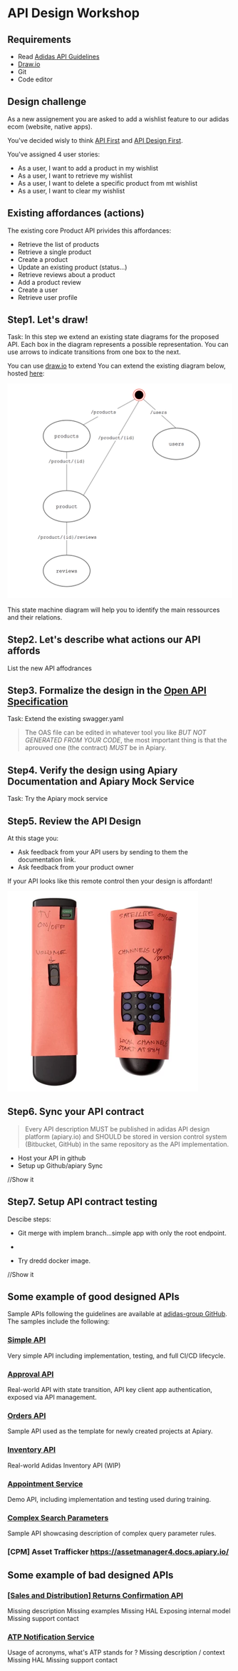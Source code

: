 # API Design Workshop


## Requirements

- Read [Adidas API Guidelines](https://adidas-group.gitbooks.io/api-guidelines/content/)
- [Draw.io](https://www.draw.io/)
- Git
- Code editor


## Design challenge

As a new assignement you are asked to add a wishlist feature to our adidas ecom (website, native apps). 

You've decided wisly to think [API First](https://adidas-group.gitbooks.io/api-guidelines/content/core-principles/api-first.html) and [API Design First](https://adidas-group.gitbooks.io/api-guidelines/content/core-principles/design-maturity.html).

You've assigned 4 user stories:

- As a user, I want to add a product in my wishlist
- As a user, I want to retrieve my wishlist
- As a user, I want to delete a specific product from mt wishlist
- As a user, I want to clear my wishlist


## Existing affordances (actions)

The existing core Product API privides this affordances:  

- Retrieve the list of products
- Retrieve a single product
- Create a product
- Update an existing product (status...)
- Retrieve reviews about a product
- Add a product review
- Create a user
- Retrieve user profile


## Step1. Let's draw!

Task: In this step we extend an existing state diagrams for the proposed API. Each box in the diagram represents a possible representation. You can use arrows to indicate transitions from one box to the next.



You can use [draw.io](draw.io) to extend 
You can extend the existing diagram below, hosted [here](./product_draw.xml): 

![Product API](./product_draw.png)

This state machine diagram will help you to identify the main ressources and their relations.


## Step2. Let's describe what actions our API affords

List the new API affodrances


## Step3. Formalize the design in the [Open API Specification](http://swagger.io/specification/)

Task: Extend the existing swagger.yaml


> The OAS file can be edited in whatever tool you like *BUT NOT GENERATED FROM YOUR CODE*, the most important thing is that the aprouved one (the contract) *MUST* be in Apiary.


## Step4. Verify the design using Apiary Documentation and Apiary Mock Service

Task: Try the Apiary mock service


## Step5. Review the API Design

At this stage you:

- Ask feedback from your API users by sending to them the documentation link.
- Ask feedback from your product owner

If your API looks like this remote control then your design is affordant!

![Grandma Remote control](https://raw.githubusercontent.com/Amzani/api-lifecycle-tutorial/master/img/remote.webp)

## Step6. Sync your API contract

> Every API description MUST be published in adidas API design platform (apiary.io) and SHOULD be stored in version control system (Bitbucket, GitHub) in the same repository as the
 API implementation.

- Host your API in github
- Setup up Github/apiary Sync

//Show it


## Step7. Setup API contract testing


Descibe steps:
- Git merge with implem branch...simple app with only the root endpoint.
- 

- Try dredd docker image.


//Show it



## Some example of good designed APIs

Sample APIs following the guidelines are available at [adidas-group GitHub](https://github.com/adidas-group). The samples include the following:


### [Simple API](https://github.com/adidas-group/demo-simple-api)
Very simple API including implementation, testing, and full CI/CD lifecycle.

### [Approval API](https://github.com/adidas-group/demo-approval-api)
Real-world API with state transition, API key client app authentication, exposed via API management.

### [Orders API](https://github.com/adidas-group/demo-orders-api)
Sample API used as the template for newly created projects at Apiary.

### [Inventory API](https://eainventoryapi.docs.apiary.io/)
Real-world Adidas Inventory API (WIP)

### [Appointment Service](https://github.com/adidas-group/demo-appointment-service)
Demo API, including implementation and testing used during training.

### [Complex Search Parameters](https://github.com/adidas-group/demo-complex-search)
Sample API showcasing description of complex query parameter rules.

### [CPM] Asset Trafficker https://assetmanager4.docs.apiary.io/



## Some example of bad designed APIs

### [[Sales and Distribution] Returns Confirmation API](https://returnsconfirmation.docs.apiary.io/)
Missing description
Missing examples
Missing HAL
Exposing internal model
Missing support contact

### [ATP Notification Service](https://atpnotificationservice.docs.apiary.io/)
Usage of acronyms, what's ATP stands for ?
Missing description / context
Missing HAL
Missing support contact



